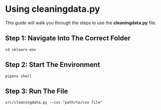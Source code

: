 # Using cleaningdata.py

This guide will walk you through the steps to use the **cleaningdata.py** file.

## Step 1: Navigate Into The Correct Folder

```terminal
cd sklearn-env
```

## Step 2: Start The Environment

```terminal
pipenv shell
```

## Step 3: Run The File

```terminal
src/cleaningdata.py --csv "path/to/csv file"
```
